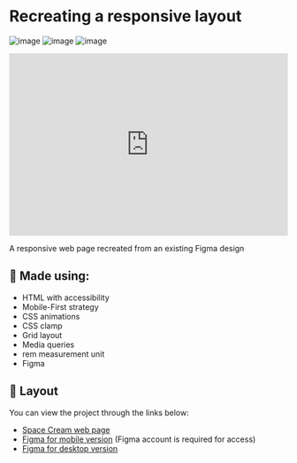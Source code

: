 # Recreating a responsive layout
![image](https://github.com/rodirog/mobile-and-desktop-page/assets/101756238/059c7492-90be-4130-ab0a-e7d162066c09)
![image](https://github.com/rodirog/mobile-and-desktop-page/assets/101756238/bdac7d03-1740-4d2a-a4de-401de49f6242)
![image](https://github.com/rodirog/mobile-and-desktop-page/assets/101756238/bb6527e8-fa6c-4fcb-a023-57d79683e3b0)
<div style="position: relative; padding-bottom: 65.49450549450549%; height: 0;"><iframe src="https://www.loom.com/embed/0c54c12517ce48b49fb8ee5f4fb62bc9?sid=3e1d35d6-f377-4d02-b0e3-2a58dbb4f376" frameborder="0" webkitallowfullscreen mozallowfullscreen allowfullscreen style="position: absolute; top: 0; left: 0; width: 100%; height: 100%;"></iframe></div>

A responsive web page recreated from an existing Figma design



## 🧪 Made using:

- HTML with accessibility
- Mobile-First strategy
- CSS animations
- CSS clamp
- Grid layout
- Media queries
- rem measurement unit
- Figma


## 🔖 Layout

You can view the project through the links below: 
 - [Space Cream web page](https://rodirog.github.io/mobile-and-desktop-page/)
 - [Figma for mobile version](https://www.figma.com/file/drBBktNRdtCIUiN4cZk4yo/Stage-03---Mobile-First?type=design&t=EeDCtxH4a8VBvEbK-6) (Figma account is required for access)
 - [Figma for desktop version](https://www.figma.com/file/Cw440LDc2QAZFp3DTguco5/Stage-03---Grid-com-anima%C3%A7%C3%B5es-(Copy)?type=design&t=EeDCtxH4a8VBvEbK-6) 

